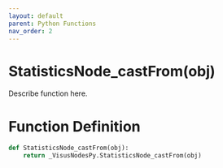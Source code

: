 ```yaml
---
layout: default
parent: Python Functions
nav_order: 2
---
```


# StatisticsNode_castFrom(obj)

Describe function here.

# Function Definition

```python
def StatisticsNode_castFrom(obj):
    return _VisusNodesPy.StatisticsNode_castFrom(obj)
```